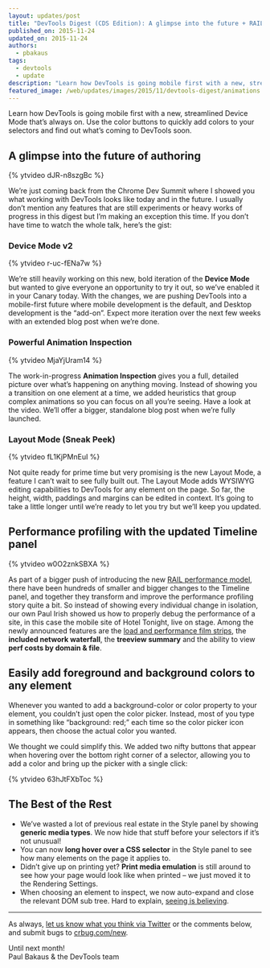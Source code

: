 ```yaml
---
layout: updates/post
title: "DevTools Digest (CDS Edition): A glimpse into the future + RAIL Profiling"
published_on: 2015-11-24
updated_on: 2015-11-24
authors:
  - pbakaus
tags:
  - devtools
  - update
description: "Learn how DevTools is going mobile first with a new, streamlined Device Mode that’s always on. Use the color buttons to quickly add colors to your selectors and find out what’s coming to DevTools soon."
featured_image: /web/updates/images/2015/11/devtools-digest/animations.png
---
```


<p class="intro">Learn how DevTools is going mobile first with a new, streamlined Device Mode that’s always on. Use the color buttons to quickly add colors to your selectors and find out what’s coming to DevTools soon.</p>

## A glimpse into the future of authoring

{% ytvideo dJR-n8szgBc %}

We’re just coming back from the Chrome Dev Summit where I showed you what working with DevTools looks like today and in the future. I usually don’t mention any features that are still experiments or heavy works of progress in this digest but I’m making an exception this time. If you don’t have time to watch the whole talk, here’s the gist:

### Device Mode v2

{% ytvideo r-uc-fENa7w %}

We’re still heavily working on this new, bold iteration of the **Device Mode** but wanted to give everyone an opportunity to try it out, so we’ve enabled it in your Canary today. With the changes, we are pushing DevTools into a mobile-first future where mobile development is the default, and Desktop development is the “add-on”. Expect more iteration over the next few weeks with an extended blog post when we’re done.

### Powerful Animation Inspection

{% ytvideo MjaYjUram14 %}

The work-in-progress **Animation Inspection** gives you a full, detailed picture over what’s happening on anything moving. Instead of showing you a transition on one element at a time, we added heuristics that group complex animations so you can focus on all you’re seeing. Have a look at the video. We’ll offer a bigger, standalone blog post when we’re fully launched.

### Layout Mode (Sneak Peek)

{% ytvideo fL1KjPMnEuI %}

Not quite ready for prime time but very promising is the new Layout Mode, a feature I can’t wait to see fully built out. The Layout Mode adds WYSIWYG editing capabilities to DevTools for any element on the page. So far, the height, width, paddings and margins can be edited in context. It’s going to take a little longer until we’re ready to let you try but we’ll keep you updated.

## Performance profiling with the updated Timeline panel

{% ytvideo w0O2znkSBXA %}

As part of a bigger push of introducing the new [RAIL performance model](https://www.youtube.com/watch?v=wO9GGY17NXY), there have been hundreds of smaller and bigger changes to the Timeline panel, and together they transform and improve the performance profiling story quite a bit. So instead of showing every individual change in isolation, our own Paul Irish showed us how to properly debug the performance of a site, in this case the mobile site of Hotel Tonight, live on stage. Among the newly announced features are the [load and performance film strips](/web/updates/2015/07/devtools-digest-film-strip-and-a-new-home-for-throttling), the **included network waterfall**, the **treeview summary** and the ability to view **perf costs by domain & file**.

## Easily add foreground and background colors to any element

Whenever you wanted to add a background-color or color property to your element, you couldn’t just open the color picker. Instead, most of you type in something like “background: red;” each time so the color picker icon appears, then choose the actual color you wanted.

We thought we could simplify this. We added two nifty buttons that appear when hovering over the bottom right corner of a selector, allowing you to add a color and bring up the picker with a single click:

{% ytvideo 63hJtFXbToc %}

## The Best of the Rest

  * We’ve wasted a lot of previous real estate in the Style panel by showing **generic media types**. We now hide that stuff before your selectors if it’s not unusual!
  * You can now **long hover over a CSS selector** in the Style panel to see how many elements on the page it applies to.
  * Didn’t give up on printing yet? **Print media emulation** is still around to see how your page would look like when printed – we just moved it to the Rendering Settings.
  * When choosing an element to inspect, we now auto-expand and close the relevant DOM sub tree. Hard to explain, [seeing is believing](https://twitter.com/ChromeDevTools/status/661234102025121792).

- - -

As always, [let us know what you think via 
Twitter](https://twitter.com/intent/tweet?text=%40ChromeDevTools) or the 
comments below, and submit bugs to [crbug.com/new](https://crbug.com/new).

Until next month!  
Paul Bakaus & the DevTools team
